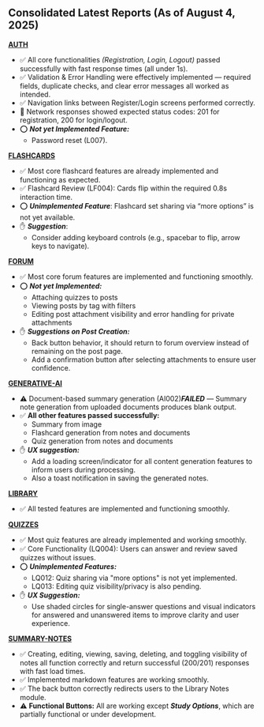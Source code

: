 ## Consolidated Latest Reports (As of August 4, 2025)

[**AUTH**](./auth/aug-3-25.md)
- ✅ All core functionalities *(Registration, Login, Logout)* passed successfully with fast response times (all under 1s).
- ✅ Validation & Error Handling were effectively implemented — required fields, duplicate checks, and clear error messages all worked as intended.
- ✅ Navigation links between Register/Login screens performed correctly.
- 📶 Network responses showed expected status codes: 201 for registration, 200 for login/logout.
- ⭕ ***Not yet Implemented Feature:*** 
    - Password reset (L007).

[**FLASHCARDS**](./flashcards/aug-04-25.md)
- ✅ Most core flashcard features are already implemented and functioning as expected.
- ✅ Flashcard Review (LF004): Cards flip within the required 0.8s interaction time.
- ⭕ ***Unimplemented Feature***: Flashcard set sharing via “more options” is not yet available.
- ✋ ***Suggestion***: 
    - Consider adding keyboard controls (e.g., spacebar to flip, arrow keys to navigate).


[**FORUM**](./forums/aug-4-25.md)
- ✅ Most core forum features are implemented and functioning smoothly.
- ⭕ ***Not yet Implemented:***
    - Attaching quizzes to posts
    - Viewing posts by tag with filters
    - Editing post attachment visibility and error handling for private attachments
- ✋ ***Suggestions on Post Creation:***
    - Back button behavior, it should return to forum overview instead of remaining on the post page.
    - Add a confirmation button after selecting attachments to ensure user confidence.

[**GENERATIVE-AI**](./generative-ai/aug-04-25.md)
- ⚠️ Document-based summary generation (AI002)***FAILED*** — Summary note generation from uploaded documents produces blank output.
- ✅ **All other features passed successfully:**
    - Summary from image
    - Flashcard generation from notes and documents
    - Quiz generation from notes and documents
- ✋ ***UX suggestion:***
    - Add a loading screen/indicator for all content generation features to inform users during processing. 
    - Also a toast notification in saving the generated notes.

[**LIBRARY**](./library/aug-4-25.md)
- ✅ All tested features are implemented and functioning smoothly.

[**QUIZZES**](./quizzes/aug-4-25.md)
- ✅ Most quiz features are already implemented and working smoothly.
- ✅ Core Functionality (LQ004): Users can answer and review saved quizzes without issues.
- ⭕ ***Unimplemented Features:***
    - LQ012: Quiz sharing via "more options" is not yet implemented.
    - LQ013: Editing quiz visibility/privacy is also pending.
- ✋ ***UX Suggestion:*** 
    - Use shaded circles for single-answer questions and visual indicators for answered and unanswered items to improve clarity and user experience.

[**SUMMARY-NOTES**](./summary-notes/aug-03-25.md)
- ✅ Creating, editing, viewing, saving, deleting, and toggling visibility of notes all function correctly and return successful (200/201) responses with fast load times.
- ✅ Implemented markdown features are working smoothly.
- ✅ The back button correctly redirects users to the Library Notes module.
- ⚠️ **Functional Buttons:** All are working except ***Study Options***, which are partially functional or under development.
